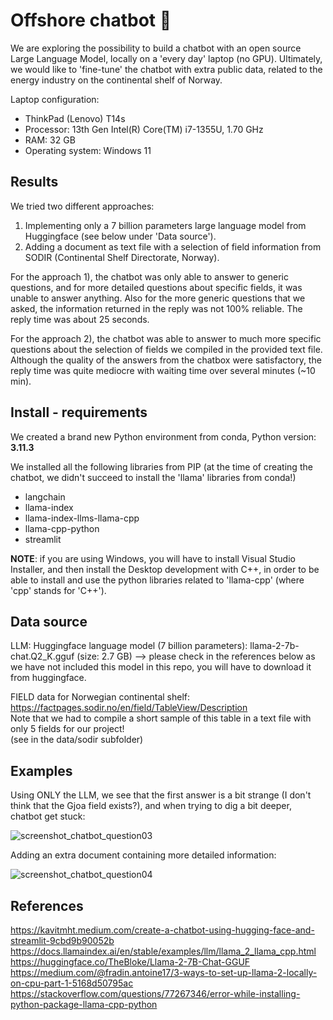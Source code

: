 # Offshore chatbot 🤖

We are exploring the possibility to build a chatbot with an open source Large Language Model, locally on a 'every day' laptop (no GPU). Ultimately, we would like to 'fine-tune' the chatbot with extra public data, related to the energy industry on the continental shelf of Norway. 

Laptop configuration:
- ThinkPad (Lenovo) T14s
- Processor: 13th Gen Intel(R) Core(TM) i7-1355U, 1.70 GHz
- RAM: 32 GB
- Operating system: Windows 11

## Results

We tried two different approaches:
1) Implementing only a 7 billion parameters large language model from Huggingface (see below under 'Data source').
2) Adding a document as text file with a selection of field information from SODIR (Continental Shelf Directorate, Norway).

For the approach 1), the chatbot was only able to answer to generic questions, and for more detailed questions about specific fields, it was unable to answer anything. Also for the more generic questions that we asked, the information returned in the reply was not 100% reliable. The reply time was about 25 seconds.

For the approach 2), the chatbot was able to answer to much more specific questions about the selection of fields we compiled in the provided text file. Although the quality of the answers from the chatbox were satisfactory, the reply time was quite mediocre with waiting time over several minutes (~10 min). 

## Install - requirements
We created a brand new Python environment from conda, Python version: **3.11.3**

We installed all the following libraries from PIP (at the time of creating the chatbot, we didn't succeed to install the 'llama' libraries from conda!)
- langchain
- llama-index
- llama-index-llms-llama-cpp
- llama-cpp-python
- streamlit

**NOTE**: if you are using Windows, you will have to install Visual Studio Installer, and then install the Desktop development with C++, in order to be able to install and use the python libraries related to 'llama-cpp' (where 'cpp' stands for 'C++').

## Data source
LLM:
Huggingface language model (7 billion parameters): llama-2-7b-chat.Q2_K.gguf (size: 2.7 GB)
--> please check in the references below as we have not included this model in this repo, you will have to download it from huggingface.

FIELD data for Norwegian continental shelf:
https://factpages.sodir.no/en/field/TableView/Description </br>
Note that we had to compile a short sample of this table in a text file with only 5 fields for our project! </br>
(see in the data/sodir subfolder)

## Examples
Using ONLY the LLM, we see that the first answer is a bit strange (I don't think that the Gjoa field exists?), and when trying to dig a bit deeper, chatbot get stuck:

![screenshot_chatbot_question03](https://github.com/AnneEstoppey/Offshore_chatbot/assets/35219455/588535ec-833b-49f6-81f4-1a747f296d43)

Adding an extra document containing more detailed information:

![screenshot_chatbot_question04](https://github.com/AnneEstoppey/Offshore_chatbot/assets/35219455/8fd2cfba-872e-433b-9e0b-a0133ff6fc29)


## References
https://kavitmht.medium.com/create-a-chatbot-using-hugging-face-and-streamlit-9cbd9b90052b
https://docs.llamaindex.ai/en/stable/examples/llm/llama_2_llama_cpp.html
https://huggingface.co/TheBloke/Llama-2-7B-Chat-GGUF
https://medium.com/@fradin.antoine17/3-ways-to-set-up-llama-2-locally-on-cpu-part-1-5168d50795ac
https://stackoverflow.com/questions/77267346/error-while-installing-python-package-llama-cpp-python
